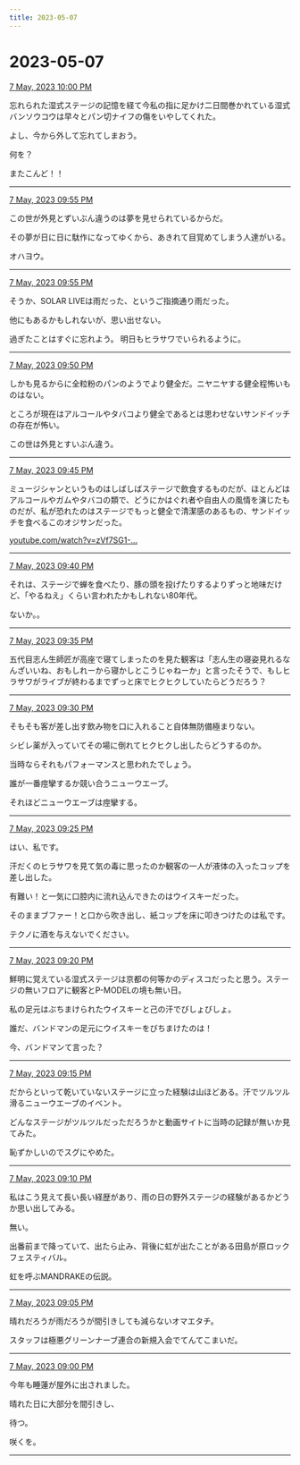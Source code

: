 ```yaml
---
title: 2023-05-07
---
```

# 2023-05-07

[7 May, 2023 10:00 PM](https://twitter.com/hirasawa/status/1655195789701025792#m)

忘れられた湿式ステージの記憶を経て今私の指に足かけ二日間巻かれている湿式バンソウコウは早々とパン切ナイフの傷をいやしてくれた。

よし、今から外して忘れてしまおう。

何を？

またこんど！！

---

[7 May, 2023 09:55 PM](https://twitter.com/hirasawa/status/1655194520013934592#m)

この世が外見とずいぶん違うのは夢を見せられているからだ。

その夢が日に日に駄作になってゆくから、あきれて目覚めてしまう人達がいる。

オハヨウ。

---

[7 May, 2023 09:55 PM](https://twitter.com/hirasawa/status/1655194519804182529#m)

そうか、SOLAR LIVEは雨だった、というご指摘通り雨だった。

他にもあるかもしれないが、思い出せない。

過ぎたことはすぐに忘れよう。
明日もヒラサワでいられるように。

---

[7 May, 2023 09:50 PM](https://twitter.com/hirasawa/status/1655193261588316163#m)

しかも見るからに全粒粉のパンのようでより健全だ。ニヤニヤする健全程怖いものはない。

ところが現在はアルコールやタバコより健全であるとは思わせないサンドイッチの存在が怖い。

この世は外見とすいぶん違う。

---

[7 May, 2023 09:45 PM](https://twitter.com/hirasawa/status/1655192003469250560#m)

ミュージシャンというものはしばしばステージで飲食するものだが、ほとんどはアルコールやガムやタバコの類で、どうにかはぐれ者や自由人の風情を演じたものだが、私が恐れたのはステージでもっと健全で清潔感のあるもの、サンドイッチを食べるこのオジサンだった。

<a href="https://youtube.com/watch?v=zVf7SG1-DGg">youtube.com/watch?v=zVf7SG1-…</a>

---

[7 May, 2023 09:40 PM](https://twitter.com/hirasawa/status/1655190745278447617#m)

それは、ステージで蝉を食べたり、豚の頭を投げたりするよりずっと地味だけど、「やるねえ」くらい言われたかもしれない80年代。

ないか。。

---

[7 May, 2023 09:35 PM](https://twitter.com/hirasawa/status/1655189486920404993#m)

五代目志ん生師匠が高座で寝てしまったのを見た観客は「志ん生の寝姿見れるなんざいいね、おもしれーから寝かしとこうじゃねーか」と言ったそうで、もしヒラサワがライブが終わるまでずっと床でヒクヒクしていたらどうだろう？

---

[7 May, 2023 09:30 PM](https://twitter.com/hirasawa/status/1655188230705238017#m)

そもそも客が差し出す飲み物を口に入れること自体無防備極まりない。

シビレ薬が入っていてその場に倒れてヒクヒクし出したらどうするのか。

当時ならそれもパフォーマンスと思われたでしょう。

誰が一番痙攣するか競い合うニューウエーブ。

それほどニューウエーブは痙攣する。

---

[7 May, 2023 09:25 PM](https://twitter.com/hirasawa/status/1655186970207723522#m)

はい、私です。

汗だくのヒラサワを見て気の毒に思ったのか観客の一人が液体の入ったコップを差し出した。

有難い！と一気に口腔内に流れ込んできたのはウイスキーだった。

そのままブファー！と口から吹き出し、紙コップを床に叩きつけたのは私です。

テクノに酒を与えないでください。

---

[7 May, 2023 09:20 PM](https://twitter.com/hirasawa/status/1655185711870664704#m)

鮮明に覚えている湿式ステージは京都の何等かのディスコだったと思う。ステージの無いフロアに観客とP-MODELの境も無い日。

私の足元はぶちまけられたウイスキーと己の汗でびしょびしょ。

誰だ、バンドマンの足元にウイスキーをびちまけたのは！

今、バンドマンて言った？

---

[7 May, 2023 09:15 PM](https://twitter.com/hirasawa/status/1655184453545730050#m)

だからといって乾いていないステージに立った経験は山ほどある。汗でツルツル滑るニューウエーブのイベント。

どんなステージがツルツルだっただろうかと動画サイトに当時の記録が無いか見てみた。

恥ずかしいのでスグにやめた。

---

[7 May, 2023 09:10 PM](https://twitter.com/hirasawa/status/1655183195296415745#m)

私はこう見えて長い長い経歴があり、雨の日の野外ステージの経験があるかどうか思い出してみる。

無い。

出番前まで降っていて、出たら止み、背後に虹が出たことがある田島が原ロックフェスティバル。

虹を呼ぶMANDRAKEの伝説。

---

[7 May, 2023 09:05 PM](https://twitter.com/hirasawa/status/1655181938943225856#m)

晴れだろうが雨だろうが間引きしても減らないオマエタチ。

スタッフは極悪グリーンナーブ連合の新規入会でてんてこまいだ。

---

[7 May, 2023 09:00 PM](https://twitter.com/hirasawa/status/1655180683759996928#m)

今年も睡蓮が屋外に出されました。

晴れた日に大部分を間引きし、

待つ。

咲くを。

---

